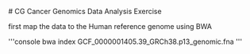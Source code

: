 \# CG
Cancer Genomics Data Analysis Exercise

first map the data to the Human reference genome using BWA

'''console
bwa index GCF_0000001405.39_GRCh38.p13_genomic.fna
'''
